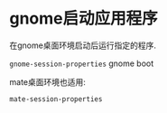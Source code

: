 # gnome启动应用程序

在gnome桌面环境启动后运行指定的程序.

`gnome-session-properties`
gnome boot 

mate桌面环境也适用:

`mate-session-properties`